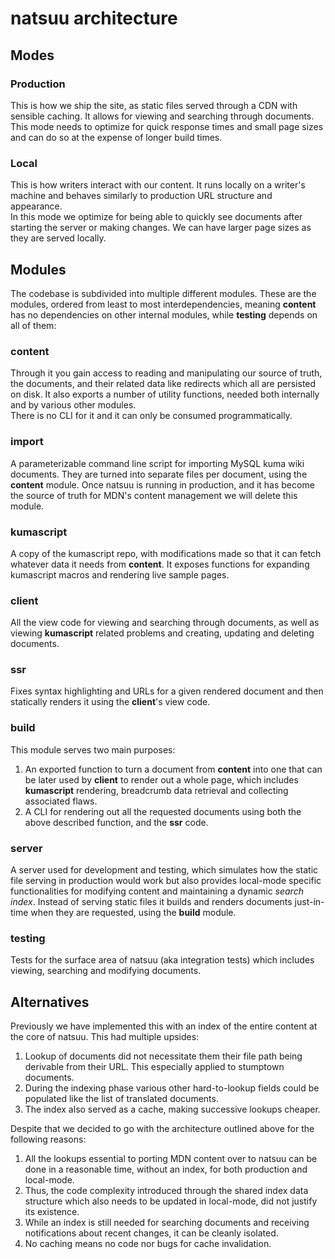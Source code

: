 # natsuu architecture

## Modes

### Production

This is how we ship the site, as static files served through a CDN with
sensible caching. It allows for viewing and searching through documents.\
This mode needs to optimize for quick response times and small page sizes and
can do so at the expense of longer build times.

### Local

This is how writers interact with our content. It runs locally on a writer's
machine and behaves similarly to production URL structure and appearance.\
In this mode we optimize for being able to quickly see documents after
starting the server or making changes. We can have larger page sizes as they
are served locally.

## Modules

The codebase is subdivided into multiple different modules. These are the
modules, ordered from least to most interdependencies, meaning **content** has
no dependencies on other internal modules, while **testing** depends on all of
them:

### content

Through it you gain access to reading and manipulating our source of truth,
the documents, and their related data like redirects which all are persisted
on disk. It also exports a number of utility functions, needed both internally
and by various other modules.\
There is no CLI for it and it can only be consumed programmatically.

### import

A parameterizable command line script for importing MySQL kuma wiki documents.
They are turned into separate files per document, using the **content** module.
Once natsuu is running in production, and it has become the source of truth for
MDN's content management we will delete this module.

### kumascript

A copy of the kumascript repo, with modifications made so that it can fetch
whatever data it needs from **content**. It exposes functions for expanding
kumascript macros and rendering live sample pages.

### client

All the view code for viewing and searching through documents, as well as
viewing **kumascript** related problems and creating, updating and deleting
documents.

### ssr

Fixes syntax highlighting and URLs for a given rendered document and then
statically renders it using the **client**'s view code.

### build

This module serves two main purposes:

1. An exported function to turn a document from **content** into one that can
   be later used by **client** to render out a whole page, which includes
   **kumascript** rendering, breadcrumb data retrieval and collecting associated
   flaws.
2. A CLI for rendering out all the requested documents using both the above
   described function, and the **ssr** code.

### server

A server used for development and testing, which simulates how the
static file serving in production would work but also provides local-mode
specific functionalities for modifying content and maintaining a dynamic
_search index_. Instead of serving static files it builds and renders
documents just-in-time when they are requested, using the **build** module.

### testing

Tests for the surface area of natsuu (aka integration tests) which includes
viewing, searching and modifying documents.

## Alternatives

Previously we have implemented this with an index of the entire content at
the core of natsuu. This had multiple upsides:

1. Lookup of documents did not necessitate them their file path being derivable
   from their URL. This especially applied to stumptown documents.
2. During the indexing phase various other hard-to-lookup fields could be
   populated like the list of translated documents.
3. The index also served as a cache, making successive lookups cheaper.

Despite that we decided to go with the architecture outlined above for the
following reasons:

1. All the lookups essential to porting MDN content over to natsuu can be done
   in a reasonable time, without an index, for both production and local-mode.
2. Thus, the code complexity introduced through the shared index data structure
   which also needs to be updated in local-mode, did not justify its existence.
3. While an index is still needed for searching documents and receiving
   notifications about recent changes, it can be cleanly isolated.
4. No caching means no code nor bugs for cache invalidation.
